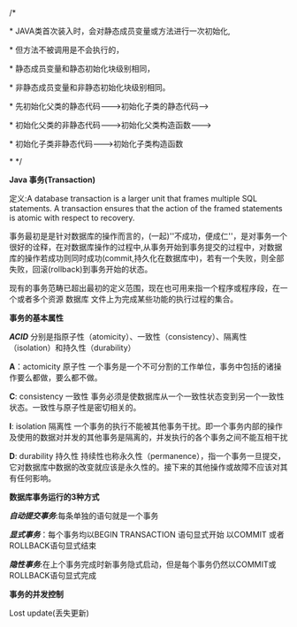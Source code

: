 /\*

\* JAVA类首次装入时，会对静态成员变量或方法进行一次初始化,

\* 但方法不被调用是不会执行的，

\* 静态成员变量和静态初始化块级别相同，

\* 非静态成员变量和非静态初始化块级别相同。

\* 先初始化父类的静态代码---&gt;初始化子类的静态代码--&gt;

\* 初始化父类的非静态代码---&gt;初始化父类构造函数---&gt;

\* 初始化子类非静态代码---&gt;初始化子类构造函数

\* \*/

**Java 事务\(Transaction\)**

定义:A database transaction is a larger unit that frames multiple SQL statements. A transaction ensures that the action of the framed statements is atomic  with respect to recovery.

事务最初是是针对数据库的操作而言的，\(一起\)''不成功，便成仁''，是对事务一个很好的诠释，在对数据库操作的过程中,从事务开始到事务提交的过程中，对数据库的操作若成功则同时成功\(commit,持久化在数据库中\)，若有一个失败，则全部失败，回滚\(rollback\)到事务开始的状态。

现有的事务范畴已超出最初的定义范围，现在也可用来指一个程序或程序段，在一个或者多个资源 数据库 文件上为完成某些功能的执行过程的集合。

**事务的基本属性**

_**ACID**_   分别是指原子性（atomicity）、一致性（consistency）、隔离性（isolation）和持久性（durability）

**A**：actomicity  原子性  一个事务是一个不可分割的工作单位，事务中包括的诸操作要么都做，要么都不做。

**C**:  consistency 一致性 事务必须是使数据库从一个一致性状态变到另一个一致性状态。一致性与原子性是密切相关的。

**I**:    isolation     隔离性   一个事务的执行不能被其他事务干扰。即一个事务内部的操作及使用的数据对并发的其他事务是隔离的，并发执行的各个事务之间不能互相干扰

**D**:  durability     持久性  持续性也称永久性（permanence），指一个事务一旦提交，它对数据库中数据的改变就应该是永久性的。接下来的其他操作或故障不应该对其有任何影响。

**数据库事务运行的3种方式**

_**自动提交事务**_:每条单独的语句就是一个事务

_**显式事务**_：每个事务均以BEGIN TRANSACTION 语句显式开始 以COMMIT 或者ROLLBACK语句显式结束

_**隐性事务**_:在上个事务完成时新事务隐式启动，但是每个事务仍然以COMMIT或ROLLBACK语句显式完成

**事务的并发控制**

Lost update\(丢失更新\)



